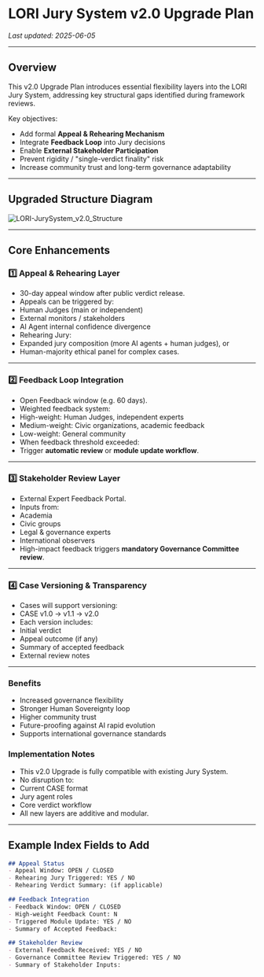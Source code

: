 # LORI Jury System v2.0 Upgrade Plan

_Last updated: 2025-06-05_

---

## Overview

This v2.0 Upgrade Plan introduces essential flexibility layers into the LORI Jury System, addressing key structural gaps identified during framework reviews.

Key objectives:

- Add formal **Appeal & Rehearing Mechanism**
- Integrate **Feedback Loop** into Jury decisions
- Enable **External Stakeholder Participation**
- Prevent rigidity / "single-verdict finality" risk
- Increase community trust and long-term governance adaptability

---

## Upgraded Structure Diagram

![LORI-JurySystem_v2.0_Structure](LORI-JurySystem_v2.0_Structure.png)

---

## Core Enhancements

### 1️⃣ Appeal & Rehearing Layer

- 30-day appeal window after public verdict release.
- Appeals can be triggered by:
- Human Judges (main or independent)
- External monitors / stakeholders
- AI Agent internal confidence divergence
- Rehearing Jury:
- Expanded jury composition (more AI agents + human judges), or
- Human-majority ethical panel for complex cases.

---

### 2️⃣ Feedback Loop Integration

- Open Feedback window (e.g. 60 days).
- Weighted feedback system:
- High-weight: Human Judges, independent experts
- Medium-weight: Civic organizations, academic feedback
- Low-weight: General community
- When feedback threshold exceeded:
- Trigger **automatic review** or **module update workflow**.

---

### 3️⃣ Stakeholder Review Layer

- External Expert Feedback Portal.
- Inputs from:
- Academia
- Civic groups
- Legal & governance experts
- International observers
- High-impact feedback triggers **mandatory Governance Committee review**.

---

### 4️⃣ Case Versioning & Transparency

- Cases will support versioning:
- CASE v1.0 → v1.1 → v2.0
- Each version includes:
- Initial verdict
- Appeal outcome (if any)
- Summary of accepted feedback
- External review notes

---

### Benefits
- Increased governance flexibility
- Stronger Human Sovereignty loop
- Higher community trust
- Future-proofing against AI rapid evolution
- Supports international governance standards


### Implementation Notes
- This v2.0 Upgrade is fully compatible with existing Jury System.
- No disruption to:
- Current CASE format
- Jury agent roles
- Core verdict workflow
- All new layers are additive and modular.

---

## Example Index Fields to Add

```markdown
## Appeal Status
- Appeal Window: OPEN / CLOSED
- Rehearing Jury Triggered: YES / NO
- Rehearing Verdict Summary: (if applicable)

## Feedback Integration
- Feedback Window: OPEN / CLOSED
- High-weight Feedback Count: N
- Triggered Module Update: YES / NO
- Summary of Accepted Feedback:

## Stakeholder Review
- External Feedback Received: YES / NO
- Governance Committee Review Triggered: YES / NO
- Summary of Stakeholder Inputs:

